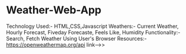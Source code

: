 # Weather-Web-App
Technology Used:- HTML,CSS,Javascript
Weathers:- Current Weather, Hourly Forecast, Fiveday Forecaste, Feels Like, Humidity
Functionality:- Search, Fetch Weather Using User's Browser
Resources:- https://openweathermap.org/api
link-->> 
